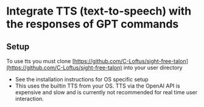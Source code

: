 # Integrate TTS (text-to-speech) with the responses of GPT commands

## Setup

To use tts you must clone [https://github.com/C-Loftus/sight-free-talon](https://github.com/C-Loftus/sight-free-talon) into your user directory

- See the installation instructions for OS specific setup
- This uses the builtin TTS from your OS. TTS via the OpenAI API is expensive and slow and is currently not recommended for real time user interaction.
